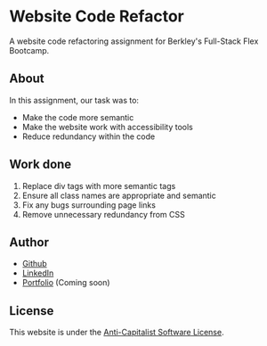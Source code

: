 # Website Code Refactor
A website code refactoring assignment for Berkley's Full-Stack Flex Bootcamp.

## About
In this assignment, our task was to:
- Make the code more semantic
- Make the website work with accessibility tools
- Reduce redundancy within the code

## Work done
1. Replace div tags with more semantic tags
2. Ensure all class names are appropriate and semantic
3. Fix any bugs surrounding page links
4. Remove unnecessary redundancy from CSS

## Author
- [Github](https://github.com/AdamKruschwitz)
- [LinkedIn](https://www.linkedin.com/in/adamkruschwitz/)
- [Portfolio]() (Coming soon)

## License
This website is under the [Anti-Capitalist Software License](https://anticapitalist.software/).
